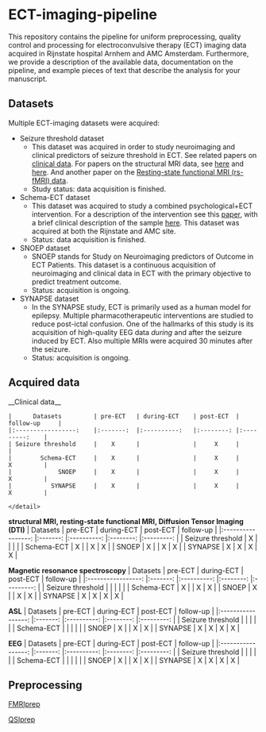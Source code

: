 

# ECT-imaging-pipeline
This repository contains the pipeline for uniform preprocessing, quality control and processing for electroconvulsive therapy (ECT) imaging data acquired in Rijnstate hospital Arnhem and AMC Amsterdam. Furthermore, we provide a description of the available data, documentation on the pipeline, and example pieces of text that describe the analysis for your manuscript. 

## Datasets
Multiple ECT-imaging datasets were acquired:
* Seizure threshold dataset
     * This dataset was acquired in order to study neuroimaging and clinical predictors of seizure threshold in ECT. See related papers on [clinical data](https://link.springer.com/article/10.1007/s00406-012-0342-7/tables/1). For papers on the structural MRI data, see [here](https://www.sciencedirect.com/science/article/pii/S1935861X12002094?casa_token=cAC-WLm3LVcAAAAA:gm4tDvav6UkNTPFnTLWB_7c2fY4bnB_o-BNe3HnInR2mOL0qw0iFPD7MNEdiymz7QwEy4v7DvGk) and [here](https://www.frontiersin.org/articles/10.3389/fpsyt.2014.00169/full). And another paper on the [Resting-state functional MRI (rs-fMRI) data](https://www.nature.com/articles/mp201478). 
     *  Study status: data acquisition is finished. 
* Schema-ECT dataset
     * This dataset was acquired to study a combined psychological+ECT intervention. For a description of the intervention see this [paper](https://jamanetwork.com/journals/jamanetworkopen/fullarticle/2768949), with a brief clinical description of the sample [here](https://cdn.jamanetwork.com/ama/content_public/journal/jamanetworkopen/938527/zoi200468t1.png?Expires=1636631862&Signature=nWlCfYCET7ojxyvCuaFI5kitSWKRMCwvL~d5EF3blsRjbXMKw4zxSAsV6nRbeaOsUY6fYXKS9atC6FiCngE4EOIoVbNJuW4EsXfnjvY0SKLxkvh~GM3Ij9vdUhWI1YI4pGXww~h8amcKYizUJRt3ehFKxWZoASeQI9OoxXyw4orAge8AGmlhgv~bDyjb5KWUnoqiWtQUacBcz3nAdRAjh5El03wRKsSjvJZ7kybzNnv~LVRLQIYlcwAlxvK2KRshAtN-Vn2w3ULVxyriDm08ZGejQn0A4g3vfTO9VqTXvVlFqmFm3haArQakZGYBf3bRQG2Vo~2dL~-t09Khtn2qNA__&Key-Pair-Id=APKAIE5G5CRDK6RD3PGA). This dataset was acquired at both the Rijnstate and AMC site.
     * Status: data acquisition is finished.
* SNOEP dataset
     * SNOEP stands for Study on Neuroimaging predictors of Outcome in ECT Patients. This dataset is a continuous acquisition of neuroimaging and clinical data in ECT with the primary objective to predict treatment outcome.
     * Status: acquisition is ongoing. 
* SYNAPSE dataset
     * In the SYNAPSE study, ECT is primarily used as a human model for epilepsy. Multiple pharmacotherapeutic interventions are studied to reduce post-ictal confusion. One of the hallmarks of this study is its acquisition of high-quality EEG data _during_ and after the seizure induced by ECT. Also multiple MRIs were acquired 30 minutes after the seizure.
     * Status: acquisition is ongoing. 



## Acquired data


<detail>
    <summary> __Clinical data__ </summary>
    
    |      Datasets     	| pre-ECT 	| during-ECT 	| post-ECT 	| follow-up 	|
    |:-----------------:	|:-------:	|:----------:	|:--------:	|:---------:	|
    | Seizure threshold 	|    X    	|            	|     X   	|           	|
    |        Schema-ECT 	|    X    	|            	|     X    	|     X     	|
    |             SNOEP 	|    X    	|            	|     X    	|     X     	|
    |           SYNAPSE 	|    X    	|           	|     X    	|     X     	|
    
    </detail>


__structural MRI, resting-state functional MRI, Diffusion Tensor Imaging (DTI)__
|      Datasets     	| pre-ECT 	| during-ECT 	| post-ECT 	| follow-up 	|
|:-----------------:	|:-------:	|:----------:	|:--------:	|:---------:	|
| Seizure threshold 	|    X    	|            	|          	|           	|
|        Schema-ECT 	|    X    	|            	|     X    	|     X     	|
|             SNOEP 	|    X    	|            	|     X    	|     X     	|
|           SYNAPSE 	|    X    	|      X     	|     X    	|     X     	|


__Magnetic resonance spectroscopy__
|      Datasets     	| pre-ECT 	| during-ECT 	| post-ECT 	| follow-up 	|
|:-----------------:	|:-------:	|:----------:	|:--------:	|:---------:	|
| Seizure threshold 	|          	|            	|          	|           	|
|        Schema-ECT 	|    X    	|            	|     X    	|     X     	|
|             SNOEP 	|    X    	|            	|     X    	|     X     	|
|           SYNAPSE 	|    X    	|      X     	|     X    	|     X     	|


__ASL__
|      Datasets     	| pre-ECT 	| during-ECT 	| post-ECT 	| follow-up 	|
|:-----------------:	|:-------:	|:----------:	|:--------:	|:---------:	|
| Seizure threshold 	|        	|            	|          	|           	|
|        Schema-ECT 	|        	|            	|         	|             	|
|             SNOEP 	|    X    	|            	|     X    	|     X     	|
|           SYNAPSE 	|    X    	|      X     	|     X    	|     X     	|


__EEG__
|      Datasets     	| pre-ECT 	| during-ECT 	| post-ECT 	| follow-up 	|
|:-----------------:	|:-------:	|:----------:	|:--------:	|:---------:	|
| Seizure threshold 	|        	|            	|          	|           	|
|        Schema-ECT 	|        	|            	|         	|            	|
|             SNOEP 	|    X    	|            	|     X    	|     X     	|
|           SYNAPSE 	|    X    	|      X     	|     X    	|     X     	|



## Preprocessing

[FMRIprep](https://fmriprep.org/en/stable/)

[QSIprep](https://qsiprep.readthedocs.io/en/latest/)
